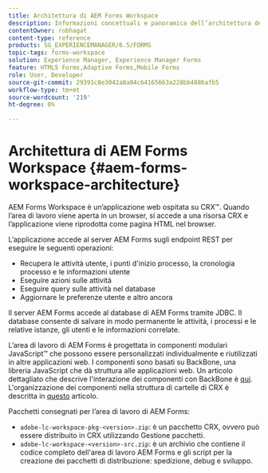 ```yaml
---
title: Architettura di AEM Forms Workspace
description: Informazioni concettuali e panoramica dell’architettura dell’area di lavoro di AEM Forms LiveCycle.
contentOwner: robhagat
content-type: reference
products: SG_EXPERIENCEMANAGER/6.5/FORMS
topic-tags: forms-workspace
solution: Experience Manager, Experience Manager Forms
feature: HTML5 Forms,Adaptive Forms,Mobile Forms
role: User, Developer
source-git-commit: 29391c8e3042a8a04c64165663a228bb4886afb5
workflow-type: tm+mt
source-wordcount: '219'
ht-degree: 0%

---
```


# Architettura di AEM Forms Workspace {#aem-forms-workspace-architecture}

AEM Forms Workspace è un’applicazione web ospitata su CRX™. Quando l’area di lavoro viene aperta in un browser, si accede a una risorsa CRX e l’applicazione viene riprodotta come pagina HTML nel browser.

L’applicazione accede al server AEM Forms sugli endpoint REST per eseguire le seguenti operazioni:

* Recupera le attività utente, i punti d&#39;inizio processo, la cronologia processo e le informazioni utente
* Eseguire azioni sulle attività
* Eseguire query sulle attività nel database
* Aggiornare le preferenze utente e altro ancora

Il server AEM Forms accede al database di AEM Forms tramite JDBC. Il database consente di salvare in modo permanente le attività, i processi e le relative istanze, gli utenti e le informazioni correlate.

L’area di lavoro di AEM Forms è progettata in componenti modulari JavaScript™ che possono essere personalizzati individualmente e riutilizzati in altre applicazioni web. I componenti sono basati su BackBone, una libreria JavaScript che dà struttura alle applicazioni web. Un articolo dettagliato che descrive l&#39;interazione dei componenti con BackBone è [qui](/help/forms/using/backbone-interaction.md). L&#39;organizzazione dei componenti nella struttura di cartelle di CRX è descritta in [questo](/help/forms/using/folder-structure.md) articolo.

Pacchetti consegnati per l’area di lavoro di AEM Forms:

* `adobe-lc-workspace-pkg-<version>.zip`: è un pacchetto CRX, ovvero può essere distribuito in CRX utilizzando Gestione pacchetti.
* `adobe-lc-workspace-<version>-src.zip`: è un archivio che contiene il codice completo dell&#39;area di lavoro AEM Forms e gli script per la creazione dei pacchetti di distribuzione: spedizione, debug e sviluppo.
